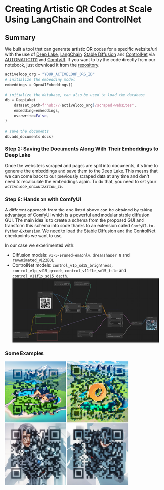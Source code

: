 # Creating Artistic QR Codes at Scale Using LangChain and ControlNet

## Summary
We built a tool that can generate artistic QR codes for a specific website/url with the use of [Deep Lake](https://www.activeloop.ai/), [LangChain](https://python.langchain.com/docs/get_started/introduction.html), [Stable Diffusion](https://www.activeloop.ai/resources/glossary/stable-diffusion/) and [ControlNet](https://github.com/Mikubill/sd-webui-controlnet) via [AUTOMATIC1111](https://github.com/AUTOMATIC1111/stable-diffusion-webui) and [ComfyUI](https://github.com/comfyanonymous/ComfyUI). If you want to try the code directly from our notebook, just download it from the [repository](https://github.com/efenocchi/QRCodeGenerator/blob/main/QRCode_article.ipynb).

```python
activeloop_org = "YOUR_ACTIVELOOP_ORG_ID"
# initialize the embedding model
embeddings = OpenAIEmbeddings()

# initialize the database, can also be used to load the database
db = DeepLake(
    dataset_path=f"hub://{activeloop_org}/scraped-websites",
    embedding=embeddings,
    overwrite=False,
)

# save the documents
db.add_documents(docs)
```

### Step 2: Saving the Documents Along With Their Embeddings to Deep Lake
Once the website is scraped and pages are split into documents, it's time to generate the embeddings and save them to the Deep Lake. This means that we can come back to our previously scraped data at any time and don't need to recalculate the embeddings again. To do that, you need to set your `ACTIVELOOP_ORGANIZATION_ID`.

### Step 9: Hands on with ComfyUI
A different approach from the one listed above can be obtained by taking advantage of ComfyUI which is a powerful and modular stable diffusion GUI.
The main idea is to create a schema from the proposed GUI and transform this schema into code thanks to an extension called `ComfyUI-to-Python-Extension`.
We need to load the Stable Diffusion and the ControlNet checkpoints we want to use. 

In our case we experimented with:
- Diffusion models: `v1-5-pruned-emaonly`, `dreamshaper_8` and `revAnimated_v122EOL` 
- ControlNet models: `control_v1p_sd15_brightness`, `control_v1p_sd15_qrcode`, `control_v11f1e_sd15_tile` and `control_v11f1p_sd15_depth`.
![schema_2_controlnet.webp](images/schema_2_controlnet.webp)


### Some Examples
<img width="200" src="images/7.1.3.4.png"> <img width="200" src="images/7.2.3.1.png">
<img width="200" src="images/qrcode_dreamshaper_1.webp"> <img width="200" src="images/qrcode_dreamshaper_2.webp">